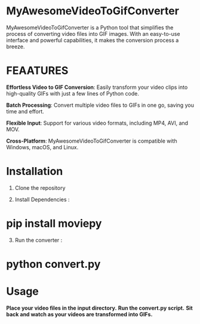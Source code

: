 # MyAwesomeVideoToGifConverter

MyAwesomeVideoToGifConverter is a Python tool that simplifies the process of converting video files into GIF images.
With an easy-to-use interface and powerful capabilities, it makes the conversion process a breeze.

# FEAATURES 

**Effortless Video to GIF Conversion**: Easily transform your video clips into high-quality GIFs with just a few lines of Python code.

**Batch Processing**: Convert multiple video files to GIFs in one go, saving you time and effort.

**Flexible Input**: Support for various video formats, including MP4, AVI, and MOV.

**Cross-Platform**: MyAwesomeVideoToGifConverter is compatible with Windows, macOS, and Linux.


# Installation
 1. Clone the repository
    
 2. Install Dependencies :
   #  pip install moviepy
   
 3. Run the converter :
   # python convert.py

# Usage
 **Place your video files in the input directory.**
 **Run the convert.py script.**
 **Sit back and watch as your videos are transformed into GIFs.**
